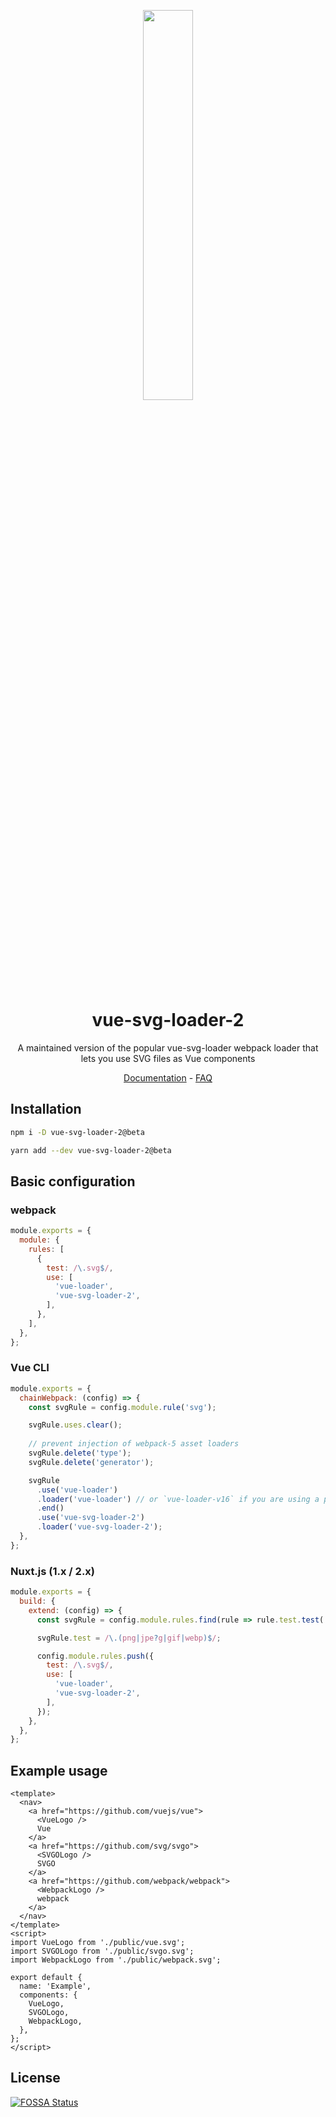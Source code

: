 <p align="center"><img src="docs/.vuepress/public/logo.svg?sanitize=true" width="40%"></p>
<h1 align="center">vue-svg-loader-2</h1>
<p align="center">A maintained version of the popular vue-svg-loader webpack loader that lets you use SVG files as Vue components</p>
<p align="center">
  <a href="https://vue-svg-loader.js.org">Documentation</a> -
  <a href="https://vue-svg-loader.js.org/faq.html">FAQ</a>
</p>

## Installation
``` bash
npm i -D vue-svg-loader-2@beta

yarn add --dev vue-svg-loader-2@beta
```

## Basic configuration
### webpack
``` js
module.exports = {
  module: {
    rules: [
      {
        test: /\.svg$/,
        use: [
          'vue-loader',
          'vue-svg-loader-2',
        ],
      },
    ],
  },
};
```
### Vue CLI
``` js
module.exports = {
  chainWebpack: (config) => {
    const svgRule = config.module.rule('svg');

    svgRule.uses.clear();
    
    // prevent injection of webpack-5 asset loaders
    svgRule.delete('type');
    svgRule.delete('generator');

    svgRule
      .use('vue-loader')
      .loader('vue-loader') // or `vue-loader-v16` if you are using a preview support of Vue 3 in Vue CLI
      .end()
      .use('vue-svg-loader-2')
      .loader('vue-svg-loader-2');
  },
};
```

### Nuxt.js (1.x / 2.x)
``` js
module.exports = {
  build: {
    extend: (config) => {
      const svgRule = config.module.rules.find(rule => rule.test.test('.svg'));

      svgRule.test = /\.(png|jpe?g|gif|webp)$/;

      config.module.rules.push({
        test: /\.svg$/,
        use: [
          'vue-loader',
          'vue-svg-loader-2',
        ],
      });
    },
  },
};
```

## Example usage
``` vue
<template>
  <nav>
    <a href="https://github.com/vuejs/vue">
      <VueLogo />
      Vue
    </a>
    <a href="https://github.com/svg/svgo">
      <SVGOLogo />
      SVGO
    </a>
    <a href="https://github.com/webpack/webpack">
      <WebpackLogo />
      webpack
    </a>
  </nav>
</template>
<script>
import VueLogo from './public/vue.svg';
import SVGOLogo from './public/svgo.svg';
import WebpackLogo from './public/webpack.svg';

export default {
  name: 'Example',
  components: {
    VueLogo,
    SVGOLogo,
    WebpackLogo,
  },
};
</script>
```

## License
[![FOSSA Status](https://app.fossa.com/api/projects/git%2Bgithub.com%2Fgammacommunications%2Fvue-svg-loader-2.svg?type=large)](https://app.fossa.com/projects/git%2Bgithub.com%2Fgammacommunications%2Fvue-svg-loader-2?ref=badge_large)
